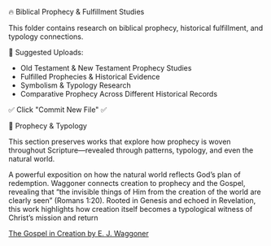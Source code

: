  🔥 Biblical Prophecy & Fulfillment Studies

This folder contains research on biblical prophecy, historical fulfillment, and typology connections.

 📜 Suggested Uploads:
- Old Testament & New Testament Prophecy Studies
- Fulfilled Prophecies & Historical Evidence
- Symbolism & Typology Research
- Comparative Prophecy Across Different Historical Records

✅ Click "Commit New File" ✅

🔮 Prophecy & Typology

This section preserves works that explore how prophecy is woven throughout Scripture—revealed through patterns, typology, and even the natural world.


A powerful exposition on how the natural world reflects God’s plan of redemption. Waggoner connects creation to prophecy and the Gospel, revealing that “the invisible things of Him from the creation of the world are clearly seen” (Romans 1:20). Rooted in Genesis and echoed in Revelation, this work highlights how creation itself becomes a typological witness of Christ’s mission and return

[The Gospel in Creation by E. J. Waggoner](https://bafybeigjx3bbbuslsqrjg7pxelbprcsozh6vtyuaztwnti4oscqcmqh6hq.ipfs.w3s.link/The-Gospel-In-Creation.pdf)


